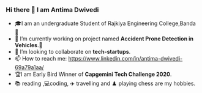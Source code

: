 ### Hi there 👋 I am Antima Dwivedi


- :mortar_board:I am an undergraduate Student of Rajkiya Engineering College,Banda:post_office:
- 🔭 I’m currently working on project named <b>Accident Prone Detection in Vehicles</b>.:car:
- 👯 I’m looking to collaborate on <b>tech-startups</b>.
- 📫 How to reach me: https://www.linkedin.com/in/antima-dwivedi-69a79a1aa/<br>
- :trophy:I am Early Bird Winner of <b>Capgemini Tech Challenge  2020</b>.
- :books: reading ,:computer:coding, :airplane: travelling and :chess_pawn: playing chess are my hobbies.
 

